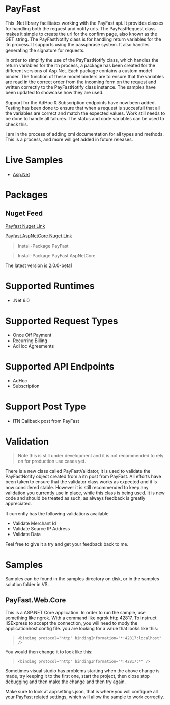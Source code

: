 # PayFast 

This .Net library facilitates working with the PayFast api.
It provides classes for handling both the request and notify urls.
The PayFastRequest class makes it simple to create the url for the confirm page,
also known as the GET string. The PayFastNotify class is for handling return variables for the itn process.
It supports using the passphrase system. It also handles generating the signature for requests.

In order to simplify the use of the PayFastNotify class, which handles the return variables for the itn process,
a package has been created for the different versions of Asp.Net. Each package contains a custom model binder.
The function of these model binders are to ensure that the variables are read in the correct order
from the incoming form on the request and written correctly to the PayFastNotify class instance.
The samples have been updated to showcase how they are used.

Support for the AdHoc & Subscription endpoints have now been added.
Testing has been done to ensure that when a request is succesfull that all the variables
are correct and match the expected values. Work still needs to be done to handle all failures.
The status and code variables can be used to check this.

I am in the process of adding xml documentation for all types and methods. This is a process,
and more will get added in future releases.

# Live Samples

* [Asp.Net](http://payfast-demo.azurewebsites.net/)

# Packages

## Nuget Feed

[ Payfast Nuget Link](https://www.nuget.org/packages/PayFast/)

[ Payfast.AspNetCore Nuget Link](https://www.nuget.org/packages/PayFast.AspNetCore/)

> Install-Package PayFast

> Install-Package PayFast.AspNetCore

The latest version is 2.0.0-beta1

# Supported Runtimes

* .Net 6.0

# Supported Request Types

* Once Off Payment
* Recurring Billing
* AdHoc Agreements

# Supported API Endpoints

* AdHoc
* Subscription

# Support Post Type

* ITN Callback post from PayFast

# Validation

> Note this is still under development and it is not recommended to rely on for production use cases yet.

There is a new class called PayFastValidator, it is used to validate the PayFastNotify object created from a 
itn post from PayFast. All efforts have been taken to ensure that the validator class works as expected and it is now
considered stable. However it is still recommended to keep any validation you currently use in place, while this 
class is being used. It is new code and should be treated as such, as always feedback is greatly appreciated.

It currently has the following validations available

* Validate Merchant Id
* Validate Source IP Address
* Validate Data

Feel free to give it a try and get your feedback back to me.

# Samples

Samples can be found in the samples directory on disk, or in the samples solution folder in VS.

## PayFast.Web.Core

This is a ASP.NET Core application. In order to run the sample, use something like ngrok.
With a command like ngrok http 42817. To instruct IISExpress to accept the connection, you will 
need to mody the applicationhost.config file. you are looking for a value that looks like this:

> ```<binding protocol="http" bindingInformation="*:42817:localhost" />```

You would then change it to look like this:

> ```<binding protocol="http" bindingInformation="*:42817:*" />```

Sometimes visual studio has problems starting when the above change is made, try keeping it to the first one,
start the project, then close stop debugging and then make the change and then try again.

Make sure to look at appsettings.json, that is where you will configure all your PayFast related settings,
which will allow the sample to work correctly.
